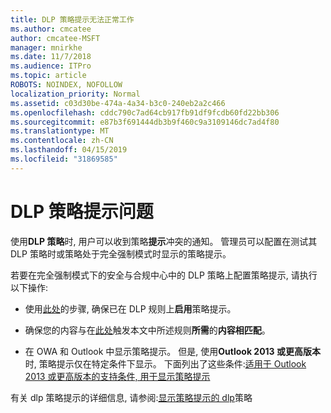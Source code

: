 ```yaml
---
title: DLP 策略提示无法正常工作
ms.author: cmcatee
author: cmcatee-MSFT
manager: mnirkhe
ms.date: 11/7/2018
ms.audience: ITPro
ms.topic: article
ROBOTS: NOINDEX, NOFOLLOW
localization_priority: Normal
ms.assetid: c03d30be-474a-4a34-b3c0-240eb2a2c466
ms.openlocfilehash: cddc790c7ad64cb917fb91df9fcdb60fd22bb306
ms.sourcegitcommit: e87b3f691444db3b9f460c9a3109146dc7ad4f80
ms.translationtype: MT
ms.contentlocale: zh-CN
ms.lasthandoff: 04/15/2019
ms.locfileid: "31869585"
---
```

# <a name="dlp-policy-tip-issues"></a>DLP 策略提示问题

使用**DLP 策略**时, 用户可以收到策略**提示**冲突的通知。 管理员可以配置在测试其 DLP 策略时或策略处于完全强制模式时显示的策略提示。 
  
若要在完全强制模式下的安全与合规中心中的 DLP 策略上配置策略提示, 请执行以下操作:
  
- 使用[此处](https://docs.microsoft.com/office365/securitycompliance/use-notifications-and-policy-tips)的步骤, 确保已在 DLP 规则上**启用**策略提示。
    
- 确保您的内容与在[此处](https://docs.microsoft.com/office365/securitycompliance/what-the-sensitive-information-types-look-for)触发本文中所述规则**所需**的**内容相匹配**。
    
- 在 OWA 和 Outlook 中显示策略提示。 但是, 使用**Outlook 2013 或更高版本**时, 策略提示仅在特定条件下显示。 下面列出了这些条件:[适用于 Outlook 2013 或更高版本的支持条件, 用于显示策略提示](https://docs.microsoft.com/office365/securitycompliance/use-notifications-and-policy-tips#outlook-2013-and-later-supports-showing-policy-tips-for-only-some-conditions)
    
有关 dlp 策略提示的详细信息, 请参阅:[显示策略提示的 dlp](https://docs.microsoft.com/office365/securitycompliance/use-notifications-and-policy-tips)策略
  

